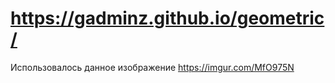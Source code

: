 # https://gadminz.github.io/geometric/

Использовалось данное изображение https://imgur.com/MfO975N

